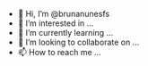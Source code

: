 - 👋 Hi, I’m @brunanunesfs
- 👀 I’m interested in ...
- 🌱 I’m currently learning ...
- 💞️ I’m looking to collaborate on ...
- 📫 How to reach me ...

<!---
brunanunesfs/brunanunesfs is a ✨ special ✨ repository because its `README.md` (this file) appears on your GitHub profile.
You can click the Preview link to take a look at your changes.
--->
